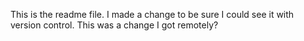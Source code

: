This is the readme file. I made a change to be sure I could see it with version control.
This was a change I got remotely?
